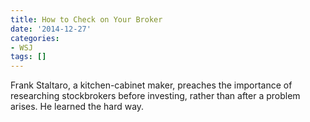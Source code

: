 ```yaml
---
title: How to Check on Your Broker
date: '2014-12-27'
categories:
- WSJ
tags: []
---
```

Frank Staltaro, a kitchen-cabinet maker, preaches the importance of researching stockbrokers before investing, rather than after a problem arises. He learned the hard way.